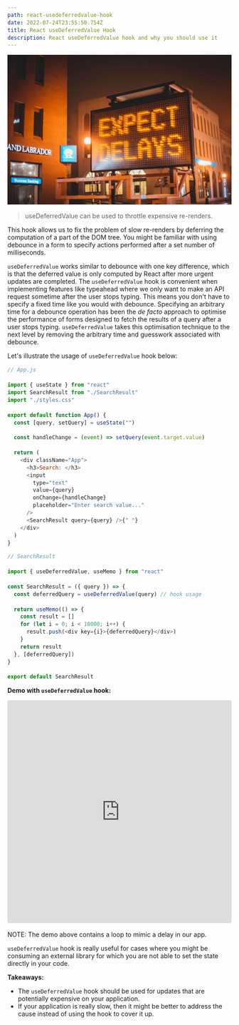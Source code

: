 ```yaml
---
path: react-usedeferredvalue-hook
date: 2022-07-24T23:55:50.754Z
title: React useDeferredValue Hook
description: React useDeferredValue hook and why you should use it
---
```


![neon sign](./useDeferredValue.jpg "Photo by Erik Mclean on Unsplash: https://unsplash.com/photos/7lyRKyKIdJY")
> useDeferredValue can be used to throttle expensive re-renders.

This hook allows us to fix the problem of slow re-renders by deferring the computation of a part of the DOM tree. You might be familiar with using debounce in a form to specify actions performed after a set number of milliseconds.

`useDeferredValue` works similar to debounce with one key difference, which is that the deferred value is only computed by React after more urgent updates are completed.
The `useDeferredValue` hook is convenient when implementing features like typeahead where we only want to make an API request sometime after the user stops typing. This means you don't have to specify a fixed time like you would with debounce. Specifying an arbitrary time for a debounce operation has been the _de facto_ approach to optimise the performance of forms designed to fetch the results of a query after a user stops typing. `useDeferredValue` takes this optimisation technique to the next level by removing the arbitrary time and guesswork associated with debounce.

Let's illustrate the usage of `useDeferredValue` hook below:

```js
// App.js

import { useState } from "react"
import SearchResult from "./SearchResult"
import "./styles.css"

export default function App() {
  const [query, setQuery] = useState("")

  const handleChange = (event) => setQuery(event.target.value)

  return (
    <div className="App">
      <h3>Search: </h3>
      <input
        type="text"
        value={query}
        onChange={handleChange}
        placeholder="Enter search value..."
      />
      <SearchResult query={query} />{" "}
    </div>
  )
}
```

```js
// SearchResult

import { useDeferredValue, useMemo } from "react"

const SearchResult = ({ query }) => {
  const deferredQuery = useDeferredValue(query) // hook usage

  return useMemo(() => {
    const result = []
    for (let i = 0; i < 10000; i++) {
      result.push(<div key={i}>{deferredQuery}</div>)
    }
    return result
  }, [deferredQuery])
}

export default SearchResult
```

**Demo with `useDeferredValue` hook:**

<iframe src="https://codesandbox.io/embed/usedeferredvalue-84v4gy?fontsize=14&hidenavigation=1&theme=dark"
     style="width:100%; height:500px; border:0; border-radius: 4px; overflow:hidden;"
     title="useDeferredValue"
     allow="accelerometer; ambient-light-sensor; camera; encrypted-media; geolocation; gyroscope; hid; microphone; midi; payment; usb; vr; xr-spatial-tracking"
     sandbox="allow-forms allow-modals allow-popups allow-presentation allow-same-origin allow-scripts"
   ></iframe>

NOTE: The demo above contains a loop to mimic a delay in our app.

`useDeferredValue` hook is really useful for cases where you might be consuming an external library for which you are not able to set the state directly in your code.

**Takeaways:**

- The `useDeferredValue` hook should be used for updates that are potentially expensive on your application.
- If your application is really slow, then it might be better to address the cause instead of using the hook to cover it up.
